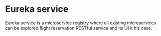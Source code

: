 # Eureka service
Eureka service is a microservice registry where all existing microservices can be explored flight reservation RESTful service and its UI it his case.